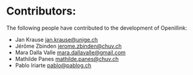 # Contributors:

The following people have contributed to the development of Openillink:

* Jan Krause <jan.krause@unige.ch>
* Jérôme Zbinden <jerome.zbinden@chuv.ch>
* Mara Dalla Valle <mara.dallavalle@gmail.com>
* Mathilde Panes <mathilde.panes@chuv.ch>
* Pablo Iriarte <pablo@pablog.ch>